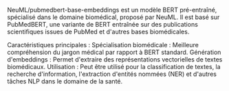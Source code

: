 NeuML/pubmedbert-base-embeddings est un modèle BERT pré-entraîné, spécialisé dans le domaine biomédical, proposé par NeuML. Il est basé sur PubMedBERT, une variante de BERT entraînée sur des publications scientifiques issues de PubMed et d'autres bases biomédicales.

Caractéristiques principales :
Spécialisation biomédicale : Meilleure compréhension du jargon médical par rapport à BERT standard.
Génération d'embeddings : Permet d'extraire des représentations vectorielles de textes biomédicaux.
Utilisation : Peut être utilisé pour la classification de textes, la recherche d'information, l'extraction d'entités nommées (NER) et d'autres tâches NLP dans le domaine de la santé.
